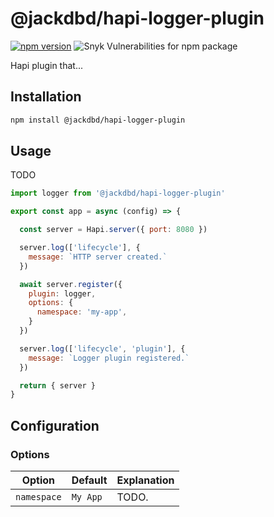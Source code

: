 # @jackdbd/hapi-logger-plugin

[![npm version](https://badge.fury.io/js/@jackdbd%2Fhapi-logger-plugin.svg)](https://badge.fury.io/js/@jackdbd%2Fhapi-logger-plugin)
![Snyk Vulnerabilities for npm package](https://img.shields.io/snyk/vulnerabilities/npm/@jackdbd%2Fhapi-logger-plugin)

Hapi plugin that...

## Installation

```sh
npm install @jackdbd/hapi-logger-plugin
```

## Usage

TODO

```js
import logger from '@jackdbd/hapi-logger-plugin'

export const app = async (config) => {

  const server = Hapi.server({ port: 8080 })

  server.log(['lifecycle'], {
    message: `HTTP server created.`
  })

  await server.register({
    plugin: logger,
    options: {
      namespace: 'my-app',
    }
  })

  server.log(['lifecycle', 'plugin'], {
    message: `Logger plugin registered.`
  })

  return { server }
}
```

## Configuration

### Options

| Option | Default | Explanation |
| --- | --- | --- |
| `namespace` | `My App` | TODO. |
